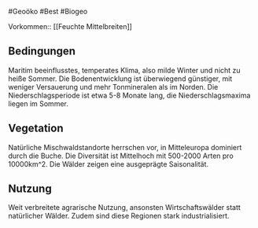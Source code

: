 #Geoöko #Best #Biogeo


Vorkommen:: [[Feuchte Mittelbreiten]]

## Bedingungen

Maritim beeinflusstes, temperates Klima, also milde Winter und nicht zu heiße Sommer. Die Bodenentwicklung ist überwiegend günstiger, mit weniger Versauerung und mehr Tonmineralen als im Norden. Die Niederschlagsperiode ist etwa 5-8 Monate lang, die Niederschlagsmaxima liegen im Sommer.

## Vegetation

Natürliche Mischwaldstandorte herrschen vor, in Mitteleuropa dominiert durch die Buche. Die Diversität ist Mittelhoch mit 500-2000 Arten pro 10000km^2. Die Wälder zeigen eine ausgeprägte Saisonalität.

## Nutzung

Weit verbreitete agrarische Nutzung, ansonsten Wirtschaftswälder statt natürlicher Wälder. Zudem sind diese Regionen stark industrialisiert.
